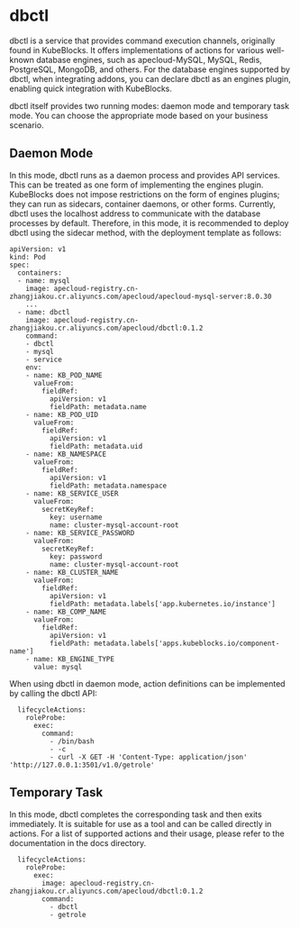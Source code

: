 # dbctl
dbctl is a service that provides command execution channels, originally found in KubeBlocks. It offers implementations of actions for various well-known database engines, such as apecloud-MySQL, MySQL, Redis, PostgreSQL, MongoDB, and others. For the database engines supported by dbctl, when integrating addons, you can declare dbctl as an engines plugin, enabling quick integration with KubeBlocks.

dbctl itself provides two running modes: daemon mode and temporary task mode. You can choose the appropriate mode based on your business scenario.

## Daemon Mode
In this mode, dbctl runs as a daemon process and provides API services. This can be treated as one form of implementing the engines plugin. KubeBlocks does not impose restrictions on the form of engines plugins; they can run as sidecars, container daemons, or other forms. Currently, dbctl uses the localhost address to communicate with the database processes by default. Therefore, in this mode, it is recommended to deploy dbctl using the sidecar method, with the deployment template as follows:
```
apiVersion: v1
kind: Pod
spec:
  containers:
  - name: mysql
    image: apecloud-registry.cn-zhangjiakou.cr.aliyuncs.com/apecloud/apecloud-mysql-server:8.0.30
    ...
  - name: dbctl
    image: apecloud-registry.cn-zhangjiakou.cr.aliyuncs.com/apecloud/dbctl:0.1.2
    command:
    - dbctl
    - mysql
    - service
    env:
    - name: KB_POD_NAME
      valueFrom:
        fieldRef:
          apiVersion: v1
          fieldPath: metadata.name
    - name: KB_POD_UID
      valueFrom:
        fieldRef:
          apiVersion: v1
          fieldPath: metadata.uid
    - name: KB_NAMESPACE
      valueFrom:
        fieldRef:
          apiVersion: v1
          fieldPath: metadata.namespace
    - name: KB_SERVICE_USER
      valueFrom:
        secretKeyRef:
          key: username
          name: cluster-mysql-account-root
    - name: KB_SERVICE_PASSWORD
      valueFrom:
        secretKeyRef:
          key: password
          name: cluster-mysql-account-root
    - name: KB_CLUSTER_NAME
      valueFrom:
        fieldRef:
          apiVersion: v1
          fieldPath: metadata.labels['app.kubernetes.io/instance']
    - name: KB_COMP_NAME
      valueFrom:
        fieldRef:
          apiVersion: v1
          fieldPath: metadata.labels['apps.kubeblocks.io/component-name']
    - name: KB_ENGINE_TYPE
      value: mysql
```

When using dbctl in daemon mode, action definitions can be implemented by calling the dbctl API:
```
  lifecycleActions:
    roleProbe:
      exec:
        command:
          - /bin/bash
          - -c
          - curl -X GET -H 'Content-Type: application/json' 'http://127.0.0.1:3501/v1.0/getrole'
```

## Temporary Task
In this mode, dbctl completes the corresponding task and then exits immediately. It is suitable for use as a tool and can be called directly in actions. For a list of supported actions and their usage, please refer to the documentation in the docs directory.

```
  lifecycleActions:
    roleProbe:
      exec:
        image: apecloud-registry.cn-zhangjiakou.cr.aliyuncs.com/apecloud/dbctl:0.1.2
        command:
          - dbctl
          - getrole
```
